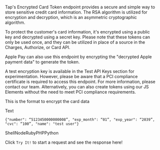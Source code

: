 Tap's Encrypted Card Token endpoint provides a secure and simple way to store sensitive credit card information. The RSA algorithm is utilized for encryption and decryption, which is an asymmetric cryptographic algorithm.

To protect the customer's card information, it's encrypted using a public key and decrypted using a secret key. Please note that these tokens can only be used once, and they can be utilized in place of a source in the Charges, Authorize, or Card API.

Apple Pay can also use this endpoint by encrypting the "decrypted Apple payment data" to generate the token.

A test encryption key is available in the Test API Keys section for experimentation. However, please be aware that a PCI compliance certificate is required to access this endpoint. For more information, please contact our team. Alternatively, you can also create tokens using our JS Elements without the need to meet PCI compliance requirements.

This is the format to encrypt the card data

Text

```rdmd-code lang-text theme-light
{"number": “5123450000000008”, "exp_month": “01”, "exp_year": “2039”, "cvc": “100”, "name": "test user"}

```

ShellNodeRubyPHPPython

Click `Try It!` to start a request and see the response here!